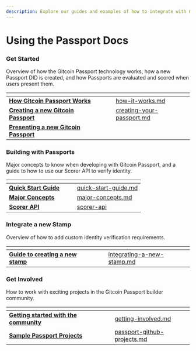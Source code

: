 ```yaml
---
description: Explore our guides and examples of how to integrate with Gitcoin Passport
---
```


# Using the Passport Docs

### Get Started&#x20;

Overview of how the Gitcoin Passport technology works, how a new Passport DID is created, and how Passports are evaluated and scored when users present them.&#x20;

<table data-view="cards"><thead><tr><th></th><th></th><th></th><th data-hidden data-card-target data-type="content-ref"></th></tr></thead><tbody><tr><td><strong></strong><a href="get-started/how-it-works.md"><strong>How Gitcoin Passport Works</strong></a><strong></strong></td><td></td><td></td><td><a href="get-started/how-it-works.md">how-it-works.md</a></td></tr><tr><td><strong></strong><a href="get-started/creating-your-passport.md"><strong>Creating a new Gitcoin Passport</strong></a><strong></strong></td><td></td><td></td><td><a href="get-started/creating-your-passport.md">creating-your-passport.md</a></td></tr><tr><td><strong></strong><a href="get-started/presenting-your-passport.md"><strong>Presenting a new Gitcoin Passport</strong></a><strong></strong></td><td></td><td></td><td></td></tr></tbody></table>



### Building with Passports

Major concepts to know when developing with Gitcoin Passport, and a guide to how to use our Scorer API to verify identity.&#x20;

<table data-view="cards"><thead><tr><th></th><th></th><th></th><th data-hidden data-card-target data-type="content-ref"></th></tr></thead><tbody><tr><td><strong></strong><a href="building-with-passport/quick-start-guide.md"><strong>Quick Start Guide</strong></a><strong></strong></td><td></td><td></td><td><a href="building-with-passport/quick-start-guide.md">quick-start-guide.md</a></td></tr><tr><td><strong></strong><a href="building-with-passport/major-concepts.md"><strong>Major Concepts</strong></a><strong></strong></td><td></td><td></td><td><a href="building-with-passport/major-concepts.md">major-concepts.md</a></td></tr><tr><td><strong></strong><a href="building-with-passport/scorer-api/"><strong>Scorer API</strong></a><strong></strong></td><td></td><td></td><td><a href="building-with-passport/scorer-api/">scorer-api</a></td></tr></tbody></table>



### Integrate a new Stamp

Overview of how to add custom identity verification requirements.&#x20;

<table data-view="cards"><thead><tr><th></th><th></th><th></th><th data-hidden data-card-target data-type="content-ref"></th></tr></thead><tbody><tr><td><strong></strong><a href="stamps/integrating-a-new-stamp.md"><strong>Guide to creating a new stamp</strong></a><strong></strong></td><td></td><td></td><td><a href="stamps/integrating-a-new-stamp.md">integrating-a-new-stamp.md</a></td></tr></tbody></table>



### Get Involved

How to work with exciting projects in the Gitcoin Passport builder community.&#x20;

<table data-view="cards"><thead><tr><th></th><th></th><th></th><th data-hidden data-card-target data-type="content-ref"></th></tr></thead><tbody><tr><td><strong></strong><a href="getting-involved/getting-involved.md"><strong>Getting started with the community</strong></a><strong></strong></td><td></td><td></td><td><a href="getting-involved/getting-involved.md">getting-involved.md</a></td></tr><tr><td><strong></strong><a href="getting-involved/passport-github-projects.md"><strong>Sample Passport Projects</strong></a><strong></strong></td><td></td><td></td><td><a href="getting-involved/passport-github-projects.md">passport-github-projects.md</a></td></tr></tbody></table>
